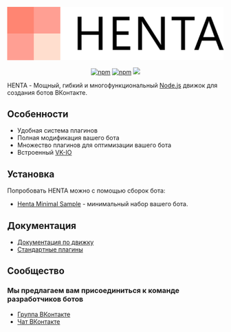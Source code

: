<p align="center"><img src="https://raw.githubusercontent.com/elektro-volk/henta/master/logo.svg?sanitize=true"></p>
<p align="center">
<a href="https://www.npmjs.com/package/henta"><img alt="npm" src="https://img.shields.io/npm/v/henta"></a>
<a href="https://www.npmjs.com/package/henta"><img alt="npm" src="https://img.shields.io/npm/dt/henta"></a>
<a href="https://www.codacy.com/gh/Elektro-Volk/HENTA?utm_source=github.com&amp;utm_medium=referral&amp;utm_content=Elektro-Volk/HENTA&amp;utm_campaign=Badge_Grade"><img src="https://api.codacy.com/project/badge/Grade/3f5ecd50e5a94c0baf456858867f3b8b"/></a>
</p>

HENTA - Мощный, гибкий и многофункциональный [Node.js](https://nodejs.org) движок для создания ботов ВКонтакте.

## Особенности
- Удобная система плагинов
- Полная модификация вашего бота
- Множество плагинов для оптимизации вашего бота
- Встроенный [VK-IO](https://www.npmjs.com/package/vk-io)

## Установка
Попробовать HENTA можно с помощью сборок бота:
* [Henta Minimal Sample](https://github.com/elektro-volk/henta-minimal-sample) - минимальный набор вашего бота.

## Документация
* [Документация по движку](docs/)
* [Стандартные плагины](https://github.com/StandardHentaPlugins/)

## Сообщество
### Мы предлагаем вам присоединиться к команде разработчиков ботов

* [Группа ВКонтакте](https://vk.com/hentavk)
* [Чат ВКонтакте](https://vk.me/join/AAAAAH7K9GUWTAGgjIWDk3f6)
